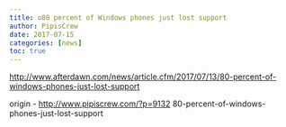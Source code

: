 ```yaml
---
title: o80 percent of Windows phones just lost support
author: PipisCrew
date: 2017-07-15
categories: [news]
toc: true
---
```


http://www.afterdawn.com/news/article.cfm/2017/07/13/80-percent-of-windows-phones-just-lost-support

origin - http://www.pipiscrew.com/?p=9132 80-percent-of-windows-phones-just-lost-support
